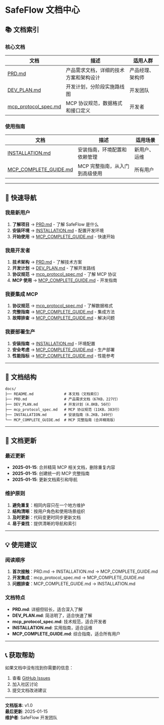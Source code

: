 # SafeFlow 文档中心

## 📚 文档索引

### 核心文档

| 文档 | 描述 | 适用人群 |
|------|------|----------|
| [PRD.md](PRD.md) | 产品需求文档，详细的技术方案和架构设计 | 产品经理、架构师 |
| [DEV_PLAN.md](DEV_PLAN.md) | 开发计划，分阶段实施路线图 | 开发团队 |
| [mcp_protocol_spec.md](mcp_protocol_spec.md) | MCP 协议规范，数据格式和接口定义 | 开发者 |

### 使用指南

| 文档 | 描述 | 适用场景 |
|------|------|----------|
| [INSTALLATION.md](INSTALLATION.md) | 安装指南，环境配置和依赖管理 | 新用户、运维 |
| [MCP_COMPLETE_GUIDE.md](MCP_COMPLETE_GUIDE.md) | MCP 完整指南，从入门到高级使用 | 所有用户 |

---

## 🎯 快速导航

### 我是新用户

1. **了解项目** → [PRD.md](PRD.md) - 了解 SafeFlow 是什么
2. **安装环境** → [INSTALLATION.md](INSTALLATION.md) - 配置开发环境
3. **开始使用** → [MCP_COMPLETE_GUIDE.md](MCP_COMPLETE_GUIDE.md) - 快速开始

### 我是开发者

1. **技术架构** → [PRD.md](PRD.md) - 了解技术方案
2. **开发计划** → [DEV_PLAN.md](DEV_PLAN.md) - 了解开发路线
3. **协议规范** → [mcp_protocol_spec.md](mcp_protocol_spec.md) - 了解 MCP 协议
4. **MCP 使用** → [MCP_COMPLETE_GUIDE.md](MCP_COMPLETE_GUIDE.md) - 开发指南

### 我要集成 MCP

1. **协议规范** → [mcp_protocol_spec.md](mcp_protocol_spec.md) - 了解数据格式
2. **完整指南** → [MCP_COMPLETE_GUIDE.md](MCP_COMPLETE_GUIDE.md) - 集成方法
3. **故障排查** → [MCP_COMPLETE_GUIDE.md](MCP_COMPLETE_GUIDE.md#故障排查) - 解决问题

### 我要部署生产

1. **安装指南** → [INSTALLATION.md](INSTALLATION.md) - 环境配置
2. **安全考虑** → [MCP_COMPLETE_GUIDE.md](MCP_COMPLETE_GUIDE.md#安全考虑) - 生产部署
3. **性能指标** → [MCP_COMPLETE_GUIDE.md](MCP_COMPLETE_GUIDE.md#性能指标) - 性能参考

---

## 📖 文档结构

```
docs/
├── README.md              # 本文档（文档索引）
├── PRD.md                 # 产品需求文档（67KB，227行）
├── DEV_PLAN.md            # 开发计划（4.8KB，56行）
├── mcp_protocol_spec.md   # MCP 协议规范（11KB，383行）
├── INSTALLATION.md        # 安装指南（6.2KB，349行）
└── MCP_COMPLETE_GUIDE.md  # MCP 完整指南（合并精简版）
```

---

## 🔄 文档更新

### 最近更新

- **2025-01-15**: 合并精简 MCP 相关文档，删除重复内容
- **2025-01-15**: 创建统一的 MCP 完整指南
- **2025-01-15**: 更新文档索引和导航

### 维护原则

1. **避免重复**：相同内容只在一个地方维护
2. **结构清晰**：按用户角色和使用场景组织
3. **及时更新**：代码变更时同步更新文档
4. **易于查找**：提供清晰的导航和索引

---

## 💡 使用建议

### 阅读顺序

1. **首次接触**：PRD.md → INSTALLATION.md → MCP_COMPLETE_GUIDE.md
2. **开发集成**：mcp_protocol_spec.md → MCP_COMPLETE_GUIDE.md
3. **问题排查**：MCP_COMPLETE_GUIDE.md → INSTALLATION.md

### 文档特点

- **PRD.md**: 详细但较长，适合深入了解
- **DEV_PLAN.md**: 简洁明了，适合快速了解
- **mcp_protocol_spec.md**: 技术规范，适合开发者
- **INSTALLATION.md**: 实用指南，适合运维
- **MCP_COMPLETE_GUIDE.md**: 综合指南，适合所有用户

---

## 📞 获取帮助

如果文档中没有找到你需要的信息：

1. 查看 [GitHub Issues](https://github.com/your-org/SafeFlow/issues)
2. 加入社区讨论
3. 提交文档改进建议

---

**文档版本**: v1.0  
**最后更新**: 2025-01-15  
**维护者**: SafeFlow 开发团队
